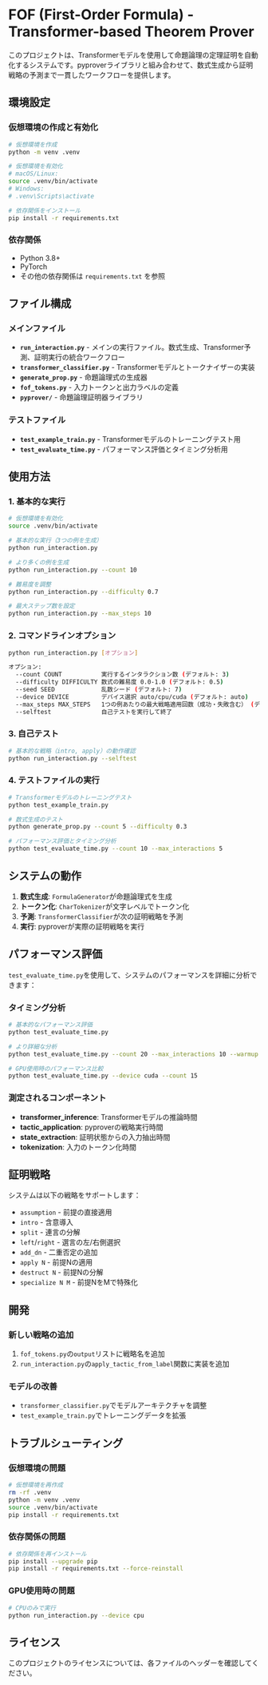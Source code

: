 # FOF (First-Order Formula) - Transformer-based Theorem Prover

このプロジェクトは、Transformerモデルを使用して命題論理の定理証明を自動化するシステムです。pyproverライブラリと組み合わせて、数式生成から証明戦略の予測まで一貫したワークフローを提供します。

## 環境設定

### 仮想環境の作成と有効化

```bash
# 仮想環境を作成
python -m venv .venv

# 仮想環境を有効化
# macOS/Linux:
source .venv/bin/activate
# Windows:
# .venv\Scripts\activate

# 依存関係をインストール
pip install -r requirements.txt
```

### 依存関係

- Python 3.8+
- PyTorch
- その他の依存関係は `requirements.txt` を参照

## ファイル構成

### メインファイル

- **`run_interaction.py`** - メインの実行ファイル。数式生成、Transformer予測、証明実行の統合ワークフロー
- **`transformer_classifier.py`** - Transformerモデルとトークナイザーの実装
- **`generate_prop.py`** - 命題論理式の生成器
- **`fof_tokens.py`** - 入力トークンと出力ラベルの定義
- **`pyprover/`** - 命題論理証明器ライブラリ

### テストファイル

- **`test_example_train.py`** - Transformerモデルのトレーニングテスト用
- **`test_evaluate_time.py`** - パフォーマンス評価とタイミング分析用

## 使用方法

### 1. 基本的な実行

```bash
# 仮想環境を有効化
source .venv/bin/activate

# 基本的な実行（3つの例を生成）
python run_interaction.py

# より多くの例を生成
python run_interaction.py --count 10

# 難易度を調整
python run_interaction.py --difficulty 0.7

# 最大ステップ数を設定
python run_interaction.py --max_steps 10
```

### 2. コマンドラインオプション

```bash
python run_interaction.py [オプション]

オプション:
  --count COUNT           実行するインタラクション数 (デフォルト: 3)
  --difficulty DIFFICULTY 数式の難易度 0.0-1.0 (デフォルト: 0.5)
  --seed SEED             乱数シード (デフォルト: 7)
  --device DEVICE         デバイス選択 auto/cpu/cuda (デフォルト: auto)
  --max_steps MAX_STEPS   1つの例あたりの最大戦略適用回数（成功・失敗含む） (デフォルト: 5)
  --selftest              自己テストを実行して終了
```

### 3. 自己テスト

```bash
# 基本的な戦略（intro, apply）の動作確認
python run_interaction.py --selftest
```

### 4. テストファイルの実行

```bash
# Transformerモデルのトレーニングテスト
python test_example_train.py

# 数式生成のテスト
python generate_prop.py --count 5 --difficulty 0.3

# パフォーマンス評価とタイミング分析
python test_evaluate_time.py --count 10 --max_interactions 5
```

## システムの動作

1. **数式生成**: `FormulaGenerator`が命題論理式を生成
2. **トークン化**: `CharTokenizer`が文字レベルでトークン化
3. **予測**: `TransformerClassifier`が次の証明戦略を予測
4. **実行**: pyproverが実際の証明戦略を実行

## パフォーマンス評価

`test_evaluate_time.py`を使用して、システムのパフォーマンスを詳細に分析できます：

### タイミング分析

```bash
# 基本的なパフォーマンス評価
python test_evaluate_time.py

# より詳細な分析
python test_evaluate_time.py --count 20 --max_interactions 10 --warmup 3

# GPU使用時のパフォーマンス比較
python test_evaluate_time.py --device cuda --count 15
```

### 測定されるコンポーネント

- **transformer_inference**: Transformerモデルの推論時間
- **tactic_application**: pyproverの戦略実行時間
- **state_extraction**: 証明状態からの入力抽出時間
- **tokenization**: 入力のトークン化時間

## 証明戦略

システムは以下の戦略をサポートします：

- `assumption` - 前提の直接適用
- `intro` - 含意導入
- `split` - 連言の分解
- `left`/`right` - 選言の左/右側選択
- `add_dn` - 二重否定の追加
- `apply N` - 前提Nの適用
- `destruct N` - 前提Nの分解
- `specialize N M` - 前提NをMで特殊化

## 開発

### 新しい戦略の追加

1. `fof_tokens.py`の`output`リストに戦略名を追加
2. `run_interaction.py`の`apply_tactic_from_label`関数に実装を追加

### モデルの改善

- `transformer_classifier.py`でモデルアーキテクチャを調整
- `test_example_train.py`でトレーニングデータを拡張

## トラブルシューティング

### 仮想環境の問題

```bash
# 仮想環境を再作成
rm -rf .venv
python -m venv .venv
source .venv/bin/activate
pip install -r requirements.txt
```

### 依存関係の問題

```bash
# 依存関係を再インストール
pip install --upgrade pip
pip install -r requirements.txt --force-reinstall
```

### GPU使用時の問題

```bash
# CPUのみで実行
python run_interaction.py --device cpu
```

## ライセンス

このプロジェクトのライセンスについては、各ファイルのヘッダーを確認してください。
